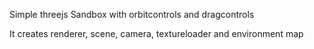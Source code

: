 Simple threejs Sandbox with orbitcontrols and dragcontrols

It creates renderer, scene, camera, textureloader and environment map
